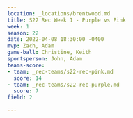 ```yaml
---
location: _locations/brentwood.md
title: S22 Rec Week 1 - Purple vs Pink
week: 1
season: 22
date: 2022-04-08 18:30:00 -0400
mvp: Zach, Adam
game-ball: Christine, Keith
sportsperson: John, Adam
teams-score:
- team: _rec-teams/s22-rec-pink.md
  score: 14
- team: _rec-teams/s22-rec-purple.md
  score: 7
field: 2

---
```

